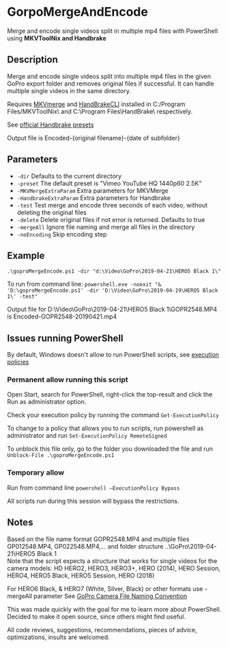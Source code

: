 # GorpoMergeAndEncode
Merge and encode single videos split in multiple mp4 files with PowerShell using **MKVToolNix and Handbrake**

## Description
Merge and encode single videos split into multiple mp4 files in the given GoPro export folder and removes original files if successful. It can handle multiple single videos in the same directory.

Requires [MKVmerge](https://mkvtoolnix.download/) and [HandBrakeCLI](https://handbrake.fr/downloads2.php) installed in C:/Program Files/MKVToolNix\ and C:\Program Files\HandBrake\ respectively.


See [official Handbrake presets](https://handbrake.fr/docs/en/latest/technical/official-presets.html)

Output file is Encoded-{original filename}-{date of subfolder}

## Parameters

* `-dir` Defaults to the current directory
* `-preset` The default preset is "Vimeo YouTube HQ 1440p60 2.5K"
* `-MKVMergeExtraParam` Extra parameters for MKVMerge
* `-HandbrakeExtraParam` Extra parameters for Handbrake
* `-test` Test merge and encode three seconds of each video, without deleting the original files
* `-delete` Delete original files if not error is returned. Defaults to true
* `-mergeAll` Ignore file naming and merge all files in the directory
* `-noEncoding` Skip encoding step


## Example
`.\goproMergeEncode.ps1 -dir "d:\Video\GoPro\2019-04-21\HERO5 Black 1\"`

To run from command line:
`powershell.exe -noexit "& 'D:\goproMergeEncode.ps1' -dir 'D:\Video\GoPro\2019-04-19\HERO5 Black 1\' -test"`

Output file for D:\Video\GoPro\2019-04-21\HERO5 Black 1\GOPR2548.MP4 is Encoded-GOPR2548-20190421.mp4

## Issues running PowerShell
By default, Windows doesn't allow to run PowerShell scripts, see [execution policies](https://docs.microsoft.com/en-us/powershell/module/microsoft.powershell.core/about/about_execution_policies?view=powershell-6#powershell-execution-policies)

### Permanent allow running this script
Open Start, search for PowerShell, right-click the top-result and click the Run as administrator option.

Check your execution policy by running the command `Get-ExecutionPolicy`

To change to a policy that allows you to run scripts, run powershell as administrator and run `Set-ExecutionPolicy RemoteSigned`

To unblock this file only, go to the folder you downloaded the file and run `Unblock-File .\goproMergeEncode.ps1`

### Temporary allow
Run from command line `powershell –ExecutionPolicy Bypass`

All scripts run during this session will bypass the restrictions.

## Notes
Based on the file name format GOPR2548.MP4 and multiple files GP012548.MP4, GP022548.MP4,... and folder structure ..\GoPro\2019-04-21\HERO5 Black 1\
Note that the script expects a structure that works for single videos for the camera models: HD HERO2, HERO3, HERO3+, HERO (2014), HERO Session, HERO4, HERO5 Black, HERO5 Session, HERO (2018)

For HERO6 Black, & HERO7 (White, Silver, Black) or other formats use -mergeAll parameter
See [GoPro Camera File Naming Convention](https://gopro.com/help/articles/question_answer/GoPro-Camera-File-Naming-Convention)

This was made quickly with the goal for me to learn more about PowerShell.
Decided to make it open source, since others might find useful.

All code reviews, suggestions, recommendations, pieces of advice, optimizations, insults are welcomed.
